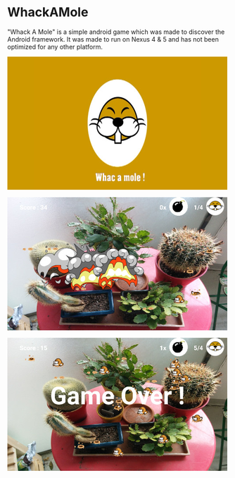 # WhackAMole

"Whack A Mole" is a simple android game which was made to discover the Android framework.
It was made to run on Nexus 4 & 5 and has not been optimized for any other platform.

![Alt text](/screenshots/splash_screen.jpg?raw=true "Splash screen")

![Alt text](/screenshots/game.jpg?raw=true "Game")

![Alt text](/screenshots/game_over.jpg?raw=true "Game over")
